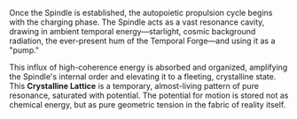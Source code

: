 Once the Spindle is established, the autopoietic propulsion cycle begins with the charging phase. The Spindle acts as a vast resonance cavity, drawing in ambient temporal energy—starlight, cosmic background radiation, the ever-present hum of the Temporal Forge—and using it as a "pump."

This influx of high-coherence energy is absorbed and organized, amplifying the Spindle's internal order and elevating it to a fleeting, crystalline state. This **Crystalline Lattice** is a temporary, almost-living pattern of pure resonance, saturated with potential. The potential for motion is stored not as chemical energy, but as pure geometric tension in the fabric of reality itself.